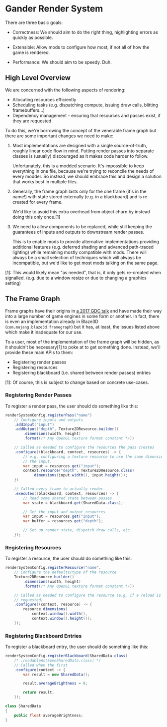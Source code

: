 # Gander Render System

There are three basic goals:

- Correctness: We should aim to do the right thing, highlighting errors as
  quickly as possible.

- Extensible: Allow mods to configure how most, if not all of how the game is
  rendered.

- Performance: We should aim to be speedy. Duh.

## High Level Overview

We are concerned with the following aspects of rendering:
- Allocating resources efficiently
- Scheduling tasks (e.g. dispatching compute, issuing draw calls, blitting
  framebuffers...)
- Dependency management - ensuring that resources and passes exist, if they are
  requested

To do this, we're borrowing the concept of the venerable frame graph but there
are some important changes we need to make:
1. Most implementations are designed with a single source-of-truth, roughly
   linear code flow in mind. Putting render passes into separate classes is
   (usually) discouraged as it makes code harder to follow.

   Unfortunately, this is a modded scenario. It's impossible to keep everything
   in one file, because we're trying to reconcile the needs of every modder. So
   instead, we should embrace this and design a solution that works best in
   multiple files.

2. Generally, the frame graph lasts only for the one frame (it's in the name!)
   with state stored externally (e.g. in a blackboard) and is re-created for
   every frame.

   We'd like to avoid this extra overhead from object churn by instead doing
   this only once.[1]

3. We need to allow components to be replaced, while still keeping the
   guarantees of inputs and outputs to downstream render passes.

   This is to enable mods to provide alternative implementations providing
   additional features (e.g. deferred shading and advanced path-traced
   lighting) while remaining mostly compatible with mods. There will always be
   a small selection of techniques which will always be incompatible, but we'd
   like to get most mods talking on the same page.

[1]: This would likely mean "as needed", that is, it only gets re-created when
signalled. (e.g. due to a window resize or due to changing a graphics setting)

## The Frame Graph

Frame graphs have their origins in [a 2017 GDC talk][GDCFrameGraph] and have
made their way into a large number of game engines in some form or another. In
fact, there is even an implementation already in Blaze3D (`com.mojang.blaze3d.framegraph`)
but it has, at least, the issues listed above which make it inadequate for our
use.

To a user, most of the implementation of the frame graph will be hidden, as it
shouldn't be necessary[1] to poke at to get something done. Instead, we'll
provide these main APIs to them:

- Registering render passes
- Registering resources
- Registering blackboard (i.e. shared between render passes) entries

[1]: Of course, this is subject to change based on concrete use-cases.

### Registering Render Passes

To register a render pass, the user should do something like this:

```java
renderSystemConfig.registerPass("name")
    // Configure inputs and outputs
    .addInput("input")
    .addOutput("depth", Texture2DResource.builder()
        .dimensions(width, height)
        .format(/* Any OpenGL texture format constant */))

    // Called as needed to configure the resources the pass creates
    .configure((blackboard, context, resources) -> {
        // e.g. configuring a texture resource to use the same dimensions as
        // the input.
        var input = resources.get("input");
        context.resource("depth", Texture2DResource.class)
            .dimensions(input.width(), input.height());
    })

    // Called every frame to actually render.
    .executes((blackboard, context, resources) -> {
        // Read some shared state between passes
        var state = blackboard.get(SharedData.class);

        // Get the input and output resources
        var input = resources.get("input");
        var buffer = resources.get("depth");

        // Set up render state, dispatch draw calls, etc.
    });
```

### Registering Resources

To register a resource, the user should do something like this:

```java
renderSystemConfig.registerResource("name",
    // Configure the defaults/type of the resource
    Texture2DResource.builder()
        .dimensions(width, height)
        .format(/* Any OpenGL texture format constant */))

    // Called as needed to configure the resource (e.g. if a reload is
    // requested)
    .configure((context, resource) -> {
        resource.dimensions(
            context.window().width(),
            context.window().height());
    });
```

### Registering Blackboard Entries

To register a blackboard entry, the user should do something like this:

```java
renderSystemConfig.registerBlackboard(SharedData.class)
    /* .readableAs(SomeSharedData.class) */
    // Called when the first
    .configure(context -> {
        var result = new SharedData();

        result.averageBrightness = 0;

        return result;
    });

class SharedData
{
    public float averageBrightness;
}
```

[GDCFrameGraph]: https://www.gdcvault.com/play/1024045/FrameGraph-Extensible-Rendering-Architecture-in
